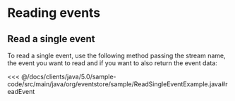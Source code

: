 # Reading events

## Read a single event

To read a single event, use the following method passing the stream name, the event you want to read and if you want to also return the event data:

<<< @/docs/clients/java/5.0/sample-code/src/main/java/org/eventstore/sample/ReadSingleEventExample.java#readEvent



